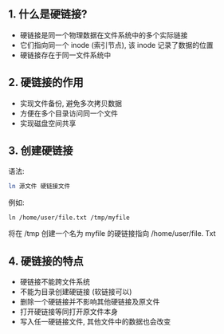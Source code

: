 ## 1. 什么是硬链接?

- 硬链接是同一个物理数据在文件系统中的多个实际链接
- 它们指向同一个 inode (索引节点), 该 inode 记录了数据的位置
- 硬链接存在于同一文件系统中

## 2. 硬链接的作用

- 实现文件备份, 避免多次拷贝数据
- 方便在多个目录访问同一个文件
- 实现磁盘空间共享

## 3. 创建硬链接

语法:
```bash
ln 源文件 硬链接文件
```

例如:
```
ln /home/user/file.txt /tmp/myfile
```
将在 /tmp 创建一个名为 myfile 的硬链接指向 /home/user/file. Txt

## 4. 硬链接的特点

- 硬链接不能跨文件系统
- 不能为目录创建硬链接 (软链接可以)
- 删除一个硬链接并不影响其他硬链接及原文件
- 打开硬链接等同打开原文件本身
- 写入任一硬链接文件, 其他文件中的数据也会改变

